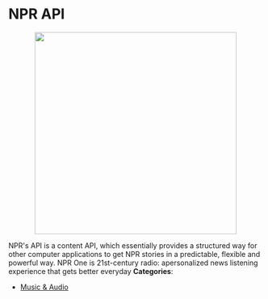 # NPR API

<p align="center">
    <img width="400" src="https://raw.githubusercontent.com/awesome-apis/awesome-apis/apis/npr-api/logo_256x256.png" />
</p>


NPR's API is a content API, which essentially provides a structured way for other computer applications to get NPR stories in a predictable, flexible and powerful way.  NPR One is 21st-century radio: apersonalized news listening experience that gets better everyday
**Categories**:

- [Music & Audio](https://github/awesome-apis/awesome-apis#music-and-audio)



